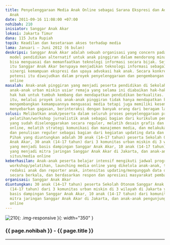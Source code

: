 ```yaml
---
title: Penyelenggaraan Media Anak Online sebagai Sarana Ekspresi dan Advokasi Hak
  Anak
date: 2011-09-16 11:08:00 +07:00
nohibah: 210
inisiator: Sanggar Anak Akar
lokasi: Jakarta Timur
dana: 115 Juta Rupiah
topik: Keadilan dan kesetaraan akses terhadap media
lama: Januari – Juni 2012 (6 bulan)
deskripsi: Sanggar Anak Akar adalah sebuah organisasi yang concern pada pengembangan
  model pendidikan alternatif untuk anak pinggiran dalam mendorong minat anak untuk
  bisa menguasai dan memanfaatkan teknologi informasi secara bijak. Sejalan dengan
  itu Sanggar Anak Akar berupaya menjadikan teknologi informasi sebagai bagian dari
  sinergi kemampuan ekspresi dan upaya advokasi hak anak. Secara konkret sinergi beragam
  potensi itu diwujudkan dalam proyek penyelenggaraan dan pengembangan media anak
  online
masalah: Anak-anak pinggiran yang menjadi peserta pendidikan di Sekolah Otonom adalah
  anak-anak urban miskin usiar remaja yang selama ini diabaikan hak-haknya, terutama
  hak hak untuk tumbuh kembang dan mendapatkan pendidikan berkualitas. Oleh karena
  itu, melalui proyek ini anak-anak pinggiran tidak hanya mendapatkan kesempatan untuk
  mengembangkan kemampuannya menguasai media tetapi juga memiliki kesempatan untuk
  menyebarkan gagasan, berinteraksi dengan banyak orang dari beragam lapisan sosial
solusi: Melibatkan anak/peserta dalam seluruh proses penyelenggaraan program, menjadikan
  pelatihan/workshop jurnalistik anak sebagai bagian dari kurikulum pendidikan alternatif
  yang sudah diselenggarakan secara reguler, melatih desain grafis dan program media
  online, melatih strategi komunikasi dan manajemen media, dan melakukan reportase
  dan penulisan reguler sebagai bagian dari kegiatan updating data dan informasi.
  Pihak yang diuntungkan adalah 30 anak (14–17 tahun) peserta Sekolah Otonom Sanggar
  Anak Akar, 30 anak (14-17 tahun) dari 3 komunitas urban miskin di 3 wilayah di Jakarta
  yang menjadi basis dampingan Sanggar Anak Akar, 10 anak (14-17 tahun) dari komunitas
  yang menjadi mitra jaringan Sanggar Anak Akar di Jakarta, dan anak-anak pengunjung
  situs/media online
keberhasilan: Anak-anak peserta belajar intensif mengikuti jadwal program berbagai
  workshop/pelatihan, launching media online yang dikelola anak-anak, terbentuk tim
  redaksi anak dan reporter anak, intensitas updating/mengunggah data dan informasi
  secara berkala, dan berdasarkan respon dan apresiasi masyarakat pembaca
organisasi: Sanggar Anak Akar
diuntungkan: 30 anak (14–17 tahun) peserta Sekolah Otonom Sanggar Anak Akar, 30 anak
  (14-17 tahun) dari 3 komunitas urban miskin di 3 wilayah di Jakarta yang menjadi
  basis dampingan Sanggar Anak Akar, 10 anak (14-17 tahun) dari komunitas yang menjadi
  mitra jaringan Sanggar Anak Akar di Jakarta, dan anak-anak pengunjung situs/media
  online
---
```


![210](/static/img/hibahcmb/210.png){: .img-responsive }{: width="350" }

### {{ page.nohibah }} - {{ page.title }}

---
